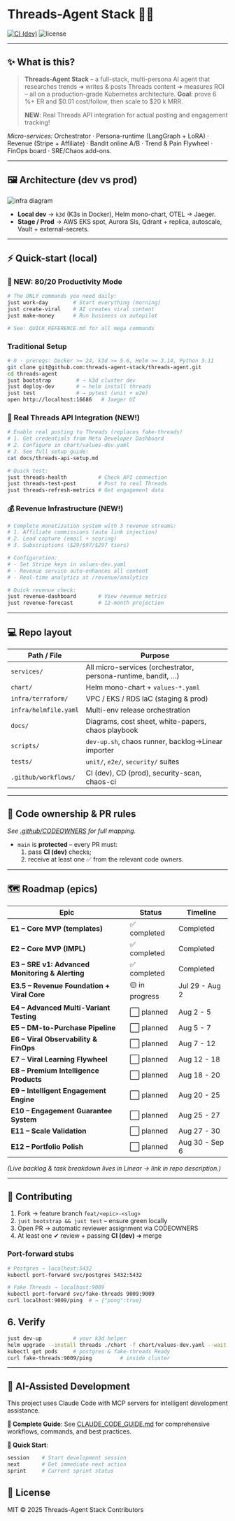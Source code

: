 <!-- title & badges -->

# Threads-Agent Stack 🧵🤖

[![CI (dev)](.github/workflows/dev-ci.yml/badge.svg)](../../actions/workflows/dev-ci.yml)
![license](https://img.shields.io/badge/license-MIT-blue)

<!-- add Codecov, FinOps, etc. badges later -->

---

## ✨ What is this?

> **Threads-Agent Stack** – a full-stack, multi-persona AI agent that
> researches trends ➜ writes & posts Threads content ➜ measures ROI – all on a
> production-grade Kubernetes architecture.
> **Goal**: prove 6 %+ ER and $0.01 cost/follow, then scale to \$20 k MRR.
> 
> **NEW**: Real Threads API integration for actual posting and engagement tracking!

_Micro-services:_ Orchestrator · Persona-runtime (LangGraph + LoRA) · Revenue (Stripe + Affiliate) · Bandit
online A/B · Trend & Pain Flywheel · FinOps board · SRE/Chaos add-ons.

---

## 🖼 Architecture (dev vs prod)

![infra diagram](docs/infra.svg)

- **Local dev** → `k3d` (K3s in Docker), Helm mono-chart, OTEL → Jaeger.
- **Stage / Prod** → AWS EKS spot, Aurora Sls, Qdrant + replica, autoscale,
  Vault + external-secrets.

---

## ⚡ Quick-start (local)

### 🎯 NEW: 80/20 Productivity Mode
```bash
# The ONLY commands you need daily:
just work-day        # Start everything (morning)
just create-viral    # AI creates viral content
just make-money      # Run business on autopilot

# See: QUICK_REFERENCE.md for all mega commands
```

### Traditional Setup
```bash
# 0 · prereqs: Docker >= 24, k3d >= 5.6, Helm >= 3.14, Python 3.11
git clone git@github.com:threads-agent-stack/threads-agent.git
cd threads-agent
just bootstrap        # → k3d cluster dev
just deploy-dev       # → helm install threads
just test             # → pytest (unit + e2e)
open http://localhost:16686   # Jaeger UI
```

### 🔌 Real Threads API Integration (NEW!)
```bash
# Enable real posting to Threads (replaces fake-threads)
# 1. Get credentials from Meta Developer Dashboard
# 2. Configure in chart/values-dev.yaml
# 3. See full setup guide:
cat docs/threads-api-setup.md

# Quick test:
just threads-health          # Check API connection
just threads-test-post       # Post to real Threads
just threads-refresh-metrics # Get engagement data
```

### 💰 Revenue Infrastructure (NEW!)
```bash
# Complete monetization system with 3 revenue streams:
# 1. Affiliate commissions (auto link injection)
# 2. Lead capture (email + scoring)
# 3. Subscriptions ($29/$97/$297 tiers)

# Configuration:
# - Set Stripe keys in values-dev.yaml
# - Revenue service auto-enhances all content
# - Real-time analytics at /revenue/analytics

# Quick revenue check:
just revenue-dashboard       # View revenue metrics
just revenue-forecast        # 12-month projection
```

---

## 💻 Repo layout

| Path / File           | Purpose                                                       |
| --------------------- | ------------------------------------------------------------- |
| `services/`           | All micro-services (orchestrator, persona-runtime, bandit, …) |
| `chart/`              | Helm mono-chart + `values-*.yaml`                             |
| `infra/terraform/`    | VPC / EKS / RDS IaC (staging & prod)                          |
| `infra/helmfile.yaml` | Multi-env release orchestration                               |
| `docs/`               | Diagrams, cost sheet, white-papers, chaos playbook            |
| `scripts/`            | `dev-up.sh`, chaos runner, backlog→Linear importer            |
| `tests/`              | `unit/`, `e2e/`, `security/` suites                           |
| `.github/workflows/`  | CI (dev), CD (prod), security-scan, chaos-ci                  |

---

## 🔑 Code ownership & PR rules

_See [.github/CODEOWNERS](.github/CODEOWNERS) for full mapping._

- `main` is **protected** – every PR must:
  1. pass **CI (dev)** checks;
  2. receive at least one ✅ from the relevant code owners.

---

## 🗺 Roadmap (epics)

| Epic                                            | Status         | Timeline      |
| ----------------------------------------------- | -------------- | ------------- |
| **E1 – Core MVP (templates)**                   | ✅ completed   | Completed     |
| **E2 – Core MVP (IMPL)**                        | ✅ completed   | Completed     |
| **E3 – SRE v1: Advanced Monitoring & Alerting** | ✅ completed   | Completed     |
| **E3.5 – Revenue Foundation + Viral Core**      | 🟡 in progress | Jul 29 - Aug 2|
| **E4 – Advanced Multi-Variant Testing**         | ⬜ planned     | Aug 2 - 5     |
| **E5 – DM-to-Purchase Pipeline**                | ⬜ planned     | Aug 5 - 7     |
| **E6 – Viral Observability & FinOps**           | ⬜ planned     | Aug 7 - 12    |
| **E7 – Viral Learning Flywheel**                | ⬜ planned     | Aug 12 - 18   |
| **E8 – Premium Intelligence Products**          | ⬜ planned     | Aug 18 - 20   |
| **E9 – Intelligent Engagement Engine**          | ⬜ planned     | Aug 20 - 25   |
| **E10 – Engagement Guarantee System**           | ⬜ planned     | Aug 25 - 27   |
| **E11 – Scale Validation**                      | ⬜ planned     | Aug 27 - 30   |
| **E12 – Portfolio Polish**                      | ⬜ planned     | Aug 30 - Sep 6|

_(Live backlog & task breakdown lives in Linear → link in repo description.)_

---

## 🤝 Contributing

1. Fork → feature branch `feat/<epic>-<slug>`
2. `just bootstrap && just test` – ensure green locally
3. Open PR → automatic reviewer assignment via CODEOWNERS
4. At least one ✔ review + passing **CI (dev)** ➜ merge

### Port-forward stubs

```bash
# Postgres → localhost:5432
kubectl port-forward svc/postgres 5432:5432

# Fake Threads → localhost:9009
kubectl port-forward svc/fake-threads 9009:9009
curl localhost:9009/ping  # → {"pong":true}
```

## 6. Verify

```bash
just dev-up          # your k3d helper
helm upgrade --install threads ./chart -f chart/values-dev.yaml --wait
kubectl get pods     # postgres & fake-threads Ready
curl fake-threads:9009/ping         # inside cluster
```

---

## 🤖 AI-Assisted Development

This project uses Claude Code with MCP servers for intelligent development assistance.

**📖 Complete Guide**: See [CLAUDE_CODE_GUIDE.md](./CLAUDE_CODE_GUIDE.md) for comprehensive workflows, commands, and best practices.

**🚀 Quick Start**:

```bash
session    # Start development session
next       # Get immediate next action
sprint     # Current sprint status
```

## 📝 License

MIT © 2025 Threads-Agent Stack Contributors
